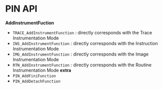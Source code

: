 # PIN API
**AddInstrumentFuction**
- `TRACE_AddInstrumentFunction` : directly corresponds with the Trace Instrumentation Mode
- `INS_AddInstrumentFunction` : directly corresponds with the Instruction Instrumentation Mode
- `IMG_AddInstrumentFunction` : directly corresponds with the Image Instrumentation Mode
- `RTN_AddInstrumentFunction` : directly corresponds with the Routine Instrumentation Mode
**extra**
- `PIN_AddFiniFunction`
- `PIN_AddDetachFunction`
